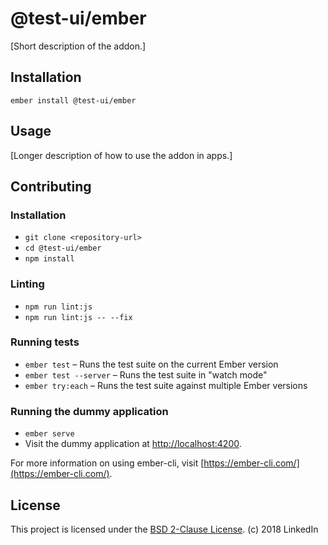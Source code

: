 @test-ui/ember
==============================================================================

[Short description of the addon.]

Installation
------------------------------------------------------------------------------

```
ember install @test-ui/ember
```


Usage
------------------------------------------------------------------------------

[Longer description of how to use the addon in apps.]


Contributing
------------------------------------------------------------------------------

### Installation

* `git clone <repository-url>`
* `cd @test-ui/ember`
* `npm install`

### Linting

* `npm run lint:js`
* `npm run lint:js -- --fix`

### Running tests

* `ember test` – Runs the test suite on the current Ember version
* `ember test --server` – Runs the test suite in "watch mode"
* `ember try:each` – Runs the test suite against multiple Ember versions

### Running the dummy application

* `ember serve`
* Visit the dummy application at [http://localhost:4200](http://localhost:4200).

For more information on using ember-cli, visit [https://ember-cli.com/](https://ember-cli.com/).

License
------------------------------------------------------------------------------

This project is licensed under the [BSD 2-Clause License](LICENSE.md).
(c) 2018 LinkedIn
